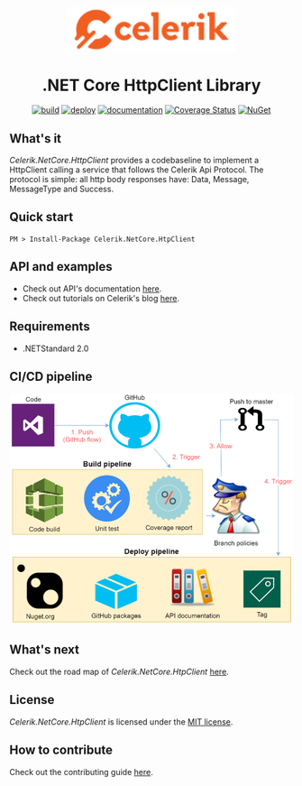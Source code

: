 <div align="center" markdown="1">

<img src="images/celerik.png" alt="Celerik" width="300">

# .NET Core HttpClient Library

[![build](https://github.com/celerik/celerik-netcore-httpclient/workflows/build/badge.svg?branch=master&event=push)](https://github.com/celerik/celerik-netcore-httpclient/actions?query=workflow%3Abuild)
[![deploy](https://github.com/celerik/celerik-netcore-httpclient/workflows/deploy/badge.svg)](https://github.com/celerik/celerik-netcore-httpclient/actions?query=workflow%3Adeploy)
[![documentation](https://github.com/celerik/celerik-netcore-httpclient/workflows/documentation/badge.svg)](https://github.com/celerik/celerik-netcore-httpclient/actions?query=workflow%3Adocumentation)
[![Coverage Status](https://coveralls.io/repos/github/celerik/celerik-netcore-httpclient/badge.svg)](https://coveralls.io/github/celerik/celerik-netcore-httpclient)
[![NuGet](https://img.shields.io/nuget/v/Celerik.NetCore.HttpClient.svg)](http://www.nuget.org/packages/Celerik.NetCore.HtpClient/)

</div>

## What's it

*Celerik.NetCore.HttpClient* provides a codebaseline to implement a HttpClient calling a service that follows the Celerik Api Protocol. The protocol is simple: all http body responses have: Data, Message, MessageType and Success.

## Quick start

```
PM > Install-Package Celerik.NetCore.HtpClient
```

## API and examples

 - Check out API's documentation [here](https://celerik.github.io/celerik-netcore-services/api/Celerik.NetCore.Services.html).
 - Check out tutorials on Celerik's blog [here](http://celerik.com).
 
## Requirements
  - .NETStandard 2.0
  
## CI/CD pipeline

<div align="center">
    <img src="images/pipeline.png" alt="CI/CD Pipeline" width="916" />
</div>

## What's next

Check out the road map of *Celerik.NetCore.HtpClient* [here](ROADMAP.md).

## License

*Celerik.NetCore.HtpClient* is licensed under the [MIT license](LICENSE).

## How to contribute
Check out the contributing guide [here](CONTRIBUTING.md).
